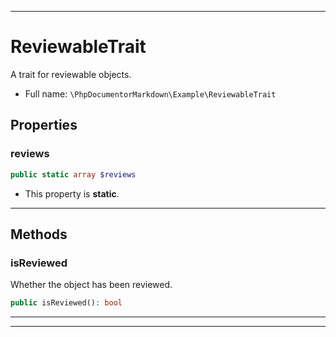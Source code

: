 ***

# ReviewableTrait

A trait for reviewable objects.



* Full name: `\PhpDocumentorMarkdown\Example\ReviewableTrait`



## Properties


### reviews



```php
public static array $reviews
```



* This property is **static**.


***

## Methods


### isReviewed

Whether the object has been reviewed.

```php
public isReviewed(): bool
```











***

***


